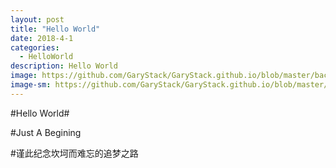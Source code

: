 ```yaml
---
layout: post
title: "Hello World"
date: 2018-4-1
categories:
  - HelloWorld
description: Hello World
image: https://github.com/GaryStack/GaryStack.github.io/blob/master/background/Other/%E9%9D%9E%E5%8A%A8%E6%BC%AB/08.jpg?raw=true
image-sm: https://github.com/GaryStack/GaryStack.github.io/blob/master/background/Other/%E9%9D%9E%E5%8A%A8%E6%BC%AB/08.jpg?raw=true
---
```


#Hello World#

#Just A Begining

#谨此纪念坎坷而难忘的追梦之路
